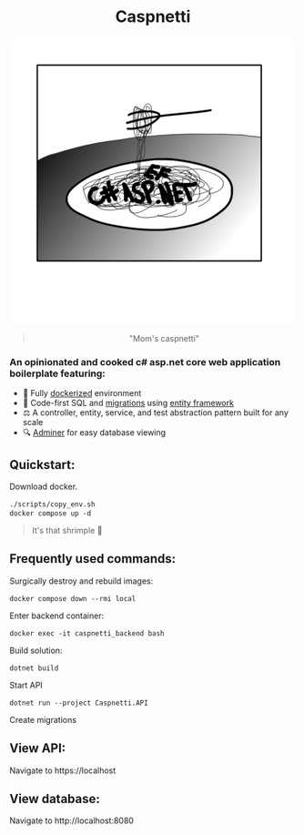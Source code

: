 <h1 align="center">Caspnetti</h1>

![splash-image](./docs/assets/caspnetti-splash.jpg)

<blockquote align="center">"Mom's caspnetti"</blockquote>

### An opinionated and cooked c# asp.net core web application boilerplate featuring:

- 🐋 Fully [dockerized](https://www.docker.com/) environment
- 📝 Code-first SQL and [migrations](https://learn.microsoft.com/en-us/ef/core/managing-schemas/migrations/managing?tabs=dotnet-core-cli) using [entity framework](https://learn.microsoft.com/en-us/ef/core/cli/dotnet)
- ⚖️ A controller, entity, service, and test abstraction pattern built for any scale
- 🔍 [Adminer](https://www.adminer.org/en/) for easy database viewing

## Quickstart:

Download docker.

```
./scripts/copy_env.sh
docker compose up -d
```

> It's that shrimple 🦐

## Frequently used commands:

Surgically destroy and rebuild images:

```
docker compose down --rmi local
```

Enter backend container:

```
docker exec -it caspnetti_backend bash
```

Build solution:

```
dotnet build
```

Start API

```
dotnet run --project Caspnetti.API
```

Create migrations

## View API:

Navigate to https://localhost

## View database:

Navigate to http://localhost:8080
